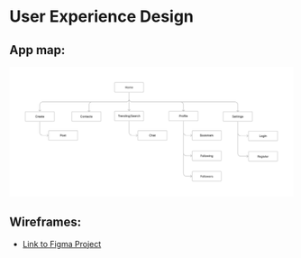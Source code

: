 # User Experience Design

## App map:

![App map](/Driply%20Site%20Map.png)

## Wireframes:

- [Link to Figma Project](https://www.figma.com/file/K1GxXaFQa89F1rCprwuhIf/Driply?node-id=0%3A1&t=cbvIjR1oTg4otRnz-1)


